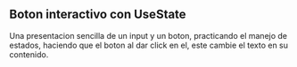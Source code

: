 ## Boton interactivo con UseState

Una presentacion sencilla de un input y un boton, practicando el manejo de estados, haciendo que el boton al dar click en el, este cambie el texto en su contenido.